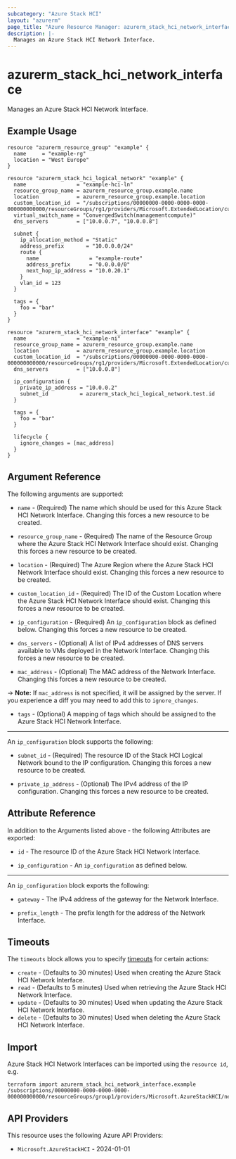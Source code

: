 ```yaml
---
subcategory: "Azure Stack HCI"
layout: "azurerm"
page_title: "Azure Resource Manager: azurerm_stack_hci_network_interface"
description: |-
  Manages an Azure Stack HCI Network Interface.
---
```


# azurerm_stack_hci_network_interface

Manages an Azure Stack HCI Network Interface.

## Example Usage

```hcl
resource "azurerm_resource_group" "example" {
  name     = "example-rg"
  location = "West Europe"
}

resource "azurerm_stack_hci_logical_network" "example" {
  name                = "example-hci-ln"
  resource_group_name = azurerm_resource_group.example.name
  location            = azurerm_resource_group.example.location
  custom_location_id  = "/subscriptions/00000000-0000-0000-0000-000000000000/resourceGroups/rg1/providers/Microsoft.ExtendedLocation/customLocations/cl1"
  virtual_switch_name = "ConvergedSwitch(managementcompute)"
  dns_servers         = ["10.0.0.7", "10.0.0.8"]

  subnet {
    ip_allocation_method = "Static"
    address_prefix       = "10.0.0.0/24"
    route {
      name                = "example-route"
      address_prefix      = "0.0.0.0/0"
      next_hop_ip_address = "10.0.20.1"
    }
    vlan_id = 123
  }

  tags = {
    foo = "bar"
  }
}

resource "azurerm_stack_hci_network_interface" "example" {
  name                = "example-ni"
  resource_group_name = azurerm_resource_group.example.name
  location            = azurerm_resource_group.example.location
  custom_location_id  = "/subscriptions/00000000-0000-0000-0000-000000000000/resourceGroups/rg1/providers/Microsoft.ExtendedLocation/customLocations/cl1"
  dns_servers         = ["10.0.0.8"]

  ip_configuration {
    private_ip_address = "10.0.0.2"
    subnet_id          = azurerm_stack_hci_logical_network.test.id
  }

  tags = {
    foo = "bar"
  }

  lifecycle {
    ignore_changes = [mac_address]
  }
}
```

## Argument Reference

The following arguments are supported:

* `name` - (Required) The name which should be used for this Azure Stack HCI Network Interface. Changing this forces a new resource to be created.

* `resource_group_name` - (Required) The name of the Resource Group where the Azure Stack HCI Network Interface should exist. Changing this forces a new resource to be created.

* `location` - (Required) The Azure Region where the Azure Stack HCI Network Interface should exist. Changing this forces a new resource to be created.

* `custom_location_id` - (Required) The ID of the Custom Location where the Azure Stack HCI Network Interface should exist. Changing this forces a new resource to be created.

* `ip_configuration` - (Required) An `ip_configuration` block as defined below. Changing this forces a new resource to be created.

* `dns_servers` - (Optional) A list of IPv4 addresses of DNS servers available to VMs deployed in the Network Interface. Changing this forces a new resource to be created.

* `mac_address` - (Optional) The MAC address of the Network Interface. Changing this forces a new resource to be created.

-> **Note:** If `mac_address` is not specified, it will be assigned by the server. If you experience a diff you may need to add this to `ignore_changes`.

* `tags` - (Optional) A mapping of tags which should be assigned to the Azure Stack HCI Network Interface.

---

An `ip_configuration` block supports the following:

* `subnet_id` - (Required) The resource ID of the Stack HCI Logical Network bound to the IP configuration. Changing this forces a new resource to be created.

* `private_ip_address` - (Optional) The IPv4 address of the IP configuration. Changing this forces a new resource to be created.

## Attribute Reference

In addition to the Arguments listed above - the following Attributes are exported:

* `id` - The resource ID of the Azure Stack HCI Network Interface.

* `ip_configuration` - An `ip_configuration` as defined below.

---

An `ip_configuration` block exports the following:

* `gateway` - The IPv4 address of the gateway for the Network Interface.

* `prefix_length` - The prefix length for the address of the Network Interface.

## Timeouts

The `timeouts` block allows you to specify [timeouts](https://developer.hashicorp.com/terraform/language/resources/configure#define-operation-timeouts) for certain actions:

* `create` - (Defaults to 30 minutes) Used when creating the Azure Stack HCI Network Interface.
* `read` - (Defaults to 5 minutes) Used when retrieving the Azure Stack HCI Network Interface.
* `update` - (Defaults to 30 minutes) Used when updating the Azure Stack HCI Network Interface.
* `delete` - (Defaults to 30 minutes) Used when deleting the Azure Stack HCI Network Interface.

## Import

Azure Stack HCI Network Interfaces can be imported using the `resource id`, e.g.

```shell
terraform import azurerm_stack_hci_network_interface.example /subscriptions/00000000-0000-0000-0000-000000000000/resourceGroups/group1/providers/Microsoft.AzureStackHCI/networkInterfaces/ni1
```

## API Providers
<!-- This section is generated, changes will be overwritten -->
This resource uses the following Azure API Providers:

* `Microsoft.AzureStackHCI` - 2024-01-01
